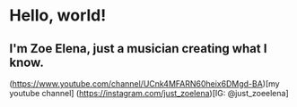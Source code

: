 # Hello, world!
## I'm Zoe Elena, just a musician creating what I know.

(https://www.youtube.com/channel/UCnk4MFARN60heix6DMgd-BA)[my youtube channel]
(https://instagram.com/just_zoelena)[IG: @just_zoeelena]
